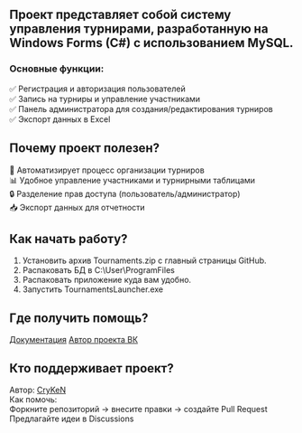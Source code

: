 ## Проект представляет собой систему управления турнирами, разработанную на Windows Forms (C#) с использованием MySQL.
### Основные функции:
✅ Регистрация и авторизация пользователей   
✅ Запись на турниры и управление участниками   
✅ Панель администратора для создания/редактирования турниров   
✅ Экспорт данных в Excel   
## Почему проект полезен?
🚀 Автоматизирует процесс организации турниров   
📊 Удобное управление участниками и турнирными таблицами   
🔒 Разделение прав доступа (пользователь/администратор)   
📥 Экспорт данных для отчетности   
## Как начать работу?
1. Установить архив Tournaments.zip с главный страницы GitHub.   
2. Распаковать БД в C:\User\ProgramFiles   
3. Распаковать приложение куда вам удобно.   
4. Запустить TournamentsLauncher.exe   
## Где получить помощь?
[Документация](https://github.com/CryKeN00/Tournaments/wiki)
[Автор проекта ВК](https://vk.com/cryken)
## Кто поддерживает проект?
Автор: [CryKeN](https://github.com/CryKeN00)   
Как помочь:   
Форкните репозиторий → внесите правки → создайте Pull Request   
Предлагайте идеи в Discussions   


